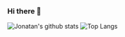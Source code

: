 ### Hi there 👋

<!--
**jehernandezr/jehernandezr** is a ✨ _special_ ✨ repository because its `README.md` (this file) appears on your GitHub profile.

Here are some ideas to get you started:

- 🔭 I’m currently working on ...
- 🌱 I’m currently learning ...
- 👯 I’m looking to collaborate on ...
- 🤔 I’m looking for help with ...
- 💬 Ask me about ...
- 📫 How to reach me: ...
- 😄 Pronouns: ...
- ⚡ Fun fact: ...
-->

![Jonatan's github stats](https://github-readme-stats.vercel.app/api?username=jehernandezr&count_private=true&include_all_commits=true)
![Top Langs](https://github-readme-stats.vercel.app/api/top-langs/?username=jehernandezr&layout=compact&langs_count=10&include_all_commits=true&exclude_repo=Empleos_Back,Alohandes,epsAndes)
